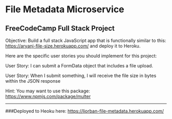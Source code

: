 # File Metadata Microservice 
## FreeCodeCamp Full Stack Project


Objective: Build a full stack JavaScript app that is functionally similar to this: https://aryanj-file-size.herokuapp.com/ and deploy it to Heroku.

Here are the specific user stories you should implement for this project:

User Story: I can submit a FormData object that includes a file upload.

User Story: When I submit something, I will receive the file size in bytes within the JSON response

Hint: You may want to use this package: https://www.npmjs.com/package/multer

-----
###Deployed to Heoku here: https://liorban-file-metadata.herokuapp.com/
